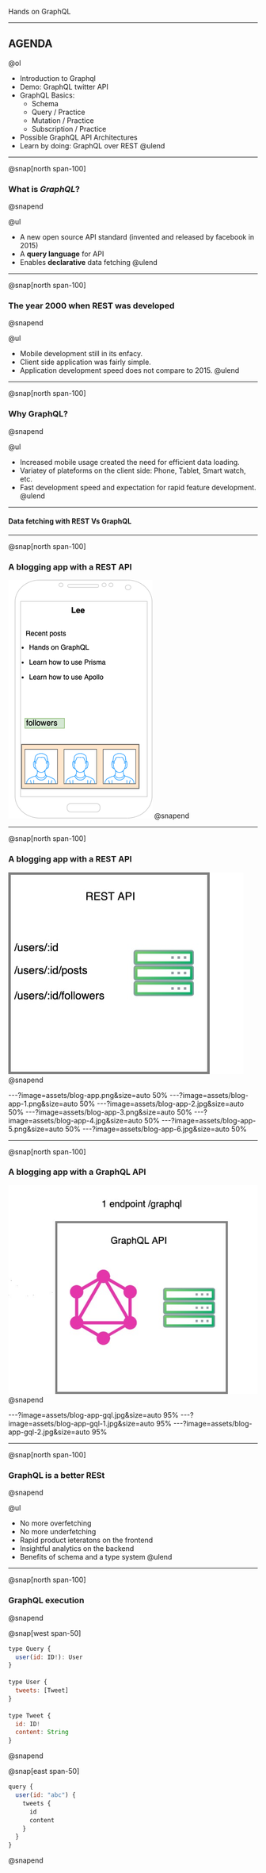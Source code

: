 Hands on GraphQL

---

## AGENDA

@ol[](false)
- Introduction to Graphql
- Demo: GraphQL twitter API 
- GraphQL Basics:
  - Schema
  - Query / Practice
  - Mutation / Practice
  - Subscription / Practice
- Possible GraphQL API Architectures 
- Learn by doing: GraphQL over REST 
@ulend
  
---
@snap[north span-100]
### What is *GraphQL*?
@snapend

@ul
- A new open source API standard (invented and released by facebook in 2015)
- A **query language** for API
- Enables **declarative** data fetching
@ulend

---

@snap[north span-100]
### The year 2000 when REST was developed
@snapend

@ul
- Mobile development still in its enfacy.
- Client side application was fairly simple.
- Application development speed does not compare to 2015.
@ulend

---

@snap[north span-100]
### Why GraphQL?
@snapend

@ul
- Increased mobile usage created the need for efficient data loading.
- Variatey of plateforms on the client side: Phone, Tablet, Smart watch, etc.
- Fast development speed and expectation for rapid feature development.
@ulend

---

#### Data fetching with REST Vs GraphQL

---
@snap[north span-100]
### A blogging app with a REST API
![IMAGE](./assets/blog-app-screen.jpg)
@snapend

---
@snap[north span-100]
### A blogging app with a REST API
![IMAGE](./assets/blog-app-back.jpg)
@snapend

---?image=assets/blog-app.png&size=auto 50%
---?image=assets/blog-app-1.png&size=auto 50%
---?image=assets/blog-app-2.jpg&size=auto 50%
---?image=assets/blog-app-3.png&size=auto 50%
---?image=assets/blog-app-4.jpg&size=auto 50%
---?image=assets/blog-app-5.png&size=auto 50%
---?image=assets/blog-app-6.jpg&size=auto 50%

---
@snap[north span-100]
### A blogging app with a GraphQL API
![IMAGE](./assets/blog-app-gql-api.jpg)
@snapend

---?image=assets/blog-app-gql.jpg&size=auto 95%
---?image=assets/blog-app-gql-1.jpg&size=auto 95%
---?image=assets/blog-app-gql-2.jpg&size=auto 95%

---

@snap[north span-100]
### GraphQL is a better RESt
@snapend

@ul
- No more overfetching
- No more underfetching
- Rapid product ieteratons on the frontend
- Insightful analytics on the backend
- Benefits of schema and a type system
@ulend
---

@snap[north span-100]
### GraphQL execution
@snapend

@snap[west span-50]
```js
type Query {
  user(id: ID!): User
}

type User {
  tweets: [Tweet]
}

type Tweet {
  id: ID!
  content: String
}
```
@snapend

@snap[east span-50]
```js
query {
  user(id: "abc") {
    tweets {
      id
      content
    }
  }
}
```
@snapend

